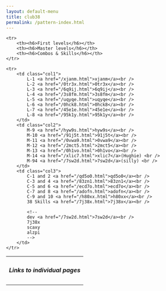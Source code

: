 ```yaml
---
layout: default-menu
title: club38 
permalink: /pattern-index.html
---
```


<table class="individualPatternLinks">
    <tr>
        <th colspan="3">
            <h5>Links to individual pages</h5>
        </th>
    </tr>

    <tr>
        <th><h6>First levels</h6></th>
        <th><h6>Master levels</h6></th>
        <th><h6>Combos & Skills</h6></th>
    </tr>

    <tr>
        <td class="col1">
            L-1 <a href="/xjanm.html">xjanm</a><br />
            L-2 <a href="/0tr3x.html">0tr3x</a><br />
            L-3 <a href="/6q9ij.html">6q9ij</a><br />
            L-4 <a href="/3s8fm.html">3s8fm</a><br />
            L-5 <a href="/uqyqe.html">uqyqe</a><br />
            L-6 <a href="/0hck8.html">0hck8</a><br />
            L-7 <a href="/45e1e.html">45e1e</a><br />
            L-8 <a href="/95k1y.html">95k1y</a><br />
        </td>
        <td class="col2">
            M-9 <a href="/hyw9s.html">hyw9s</a><br />
            M-10 <a href="/91j5t.html">91j5t</a><br />
            M-11 <a href="/0vwa9.html">0vwa9</a><br />
            M-12 <a href="/2mct5.html">2mct5</a><br />
            M-13 <a href="/0h1vo.html">0h1vo</a><br />
            M-14 <a href="/xlic7.html">xlic7</a>(Hughie) <br />
            M-94 <a href="/7sw2d.html">7sw2d</a>(silly) <br />
        </td>
        <td class="col3">
            C-1 and 2 <a href="/qd5o0.html">qd5o0</a><br />
            C-3 and 4 <a href="/83zn1.html">83zn1</a><br />
            C-5 and 6 <a href="/ecd7o.html">ecd7o</a><br />
            C-7 and 8 <a href="/adofn.html">adofn</a><br />
            C-9 and 10 <a href="/h80xx.html">h80xx</a><br />
            38 Skills <a href="/7j38x.html">7j38x</a><br />

            <!--
            dev <a href="/7sw2d.html">7sw2d</a><br />
            7j38x
            scaxy
            alzpi
            -->
        </td>
    </tr>
</table>
